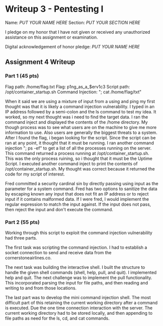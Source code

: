 Writeup 3 - Pentesting I
======

Name: *PUT YOUR NAME HERE*
Section: *PUT YOUR SECTION HERE*

I pledge on my honor that I have not given or received any unauthorized assistance on this assignment or examination.

Digital acknowledgement of honor pledge: *PUT YOUR NAME HERE*

## Assignment 4 Writeup

### Part 1 (45 pts)

Flag path: /home/flag.txt
Flag: p1ng_as_a_$erv1c3
Script path: /opt/container_startup.sh
Command Injection: "; cat /home/flag/txt"

When it said we are using a mixture of input from a using and ping my first thought was that it is likely a command injection vulnerability. I typed in an IP address followed by a semi-colon and the ls command to test my idea. It worked, so my next thought was i need to find the target data. I ran the command inject and displayed the contents of the /home directory. My though process was to see what users are on the machine to give me more information to use. Also users are generally the biggest threats to a system. After I found the flag, i began looking for the script. Since the script can be ran at any point, it thought that it must be running. I ran another command injection "; ps -ef" to get a list of all the processes running on the server. This command returned a process running at /opt/container_startup.sh. This was the only process ruining, so i thought that it must be the Uptime Script. I executed another command inject to print the contents of /opt/container_startup.sh. My thought was correct because it returned the code for my script of interest.

Fred committed a security cardinal sin by directly passing using input as the parameter for a system command. Fred has two options to sanitize the data by escaping known any input that does not fit an IP address or to reject input if it contains malformed data. If I were fred, I would implement the regular expression to match the input against. If the input does not pass, then reject the input and don't execute the command.

### Part 2 (55 pts)

Working through this script to exploit the command injection vulnerability had three parts.

The first task was scripting the command injection. I had to establish a socket connection to send and receive data from the cornerstoneairlines.co.

The next task was building the interactive shell. I built the structure to handle the given shell commands (shell, help, pull, and quit). I implemented help and quit. The next challenge was to implement the pull functionality. This incorporated parsing the input for file paths, and then reading and writing to and from those locations.

The last part was to develop the mini command injection shell. The most difficult part of this retaining the current working directory after a command is executed. Due the one time connection interaction with the server. The current working directory had to be stored locally, and then appending to file paths as need for the ls, cd, and cat commands.
